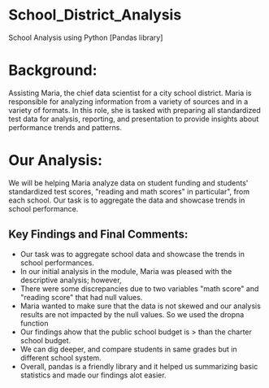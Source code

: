 # School_District_Analysis
School Analysis using Python [Pandas library]

# Background:
Assisting Maria, the chief data scientist for a city school district.
Maria is responsible for analyzing information from a variety of sources and in a variety of formats.
In this role, she is tasked with preparing all standardized test data for analysis, reporting, and presentation to provide insights about performance trends and patterns.

# Our Analysis:
We will be helping Maria analyze data on student funding and students' standardized test scores, "reading and math scores" in particular", from each school.
Our task is to aggregate the data and showcase trends in school performance.

## Key Findings and Final Comments:
* Our task was to aggregate school data and showcase the trends in school performances. 
* In our initial analysis in the module, Maria was pleased with the descriptive analysis; however,
* There were some discrepancies due to two variables "math score" and "reading score" that had null values.
* Maria wanted to make sure that the data is not skewed and our analysis results are not impacted by the null values. So we used the dropna function
* Our findings ahow that the public school budget is > than the charter school budget.
* We can dig deeper, and compare students in same grades but in different school system.
* Overall, pandas is a friendly library and it helped us summarizing basic statistics and made our findings alot easier.

